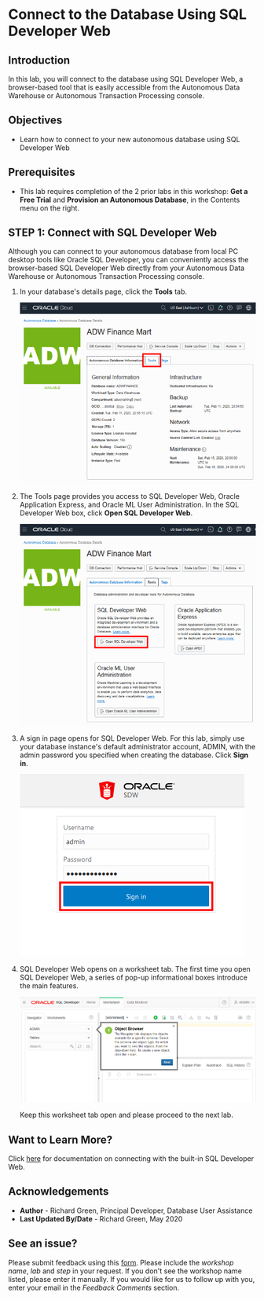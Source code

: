 <!-- Updated March 24, 2020 -->


# Connect to the Database Using SQL Developer Web


## Introduction

In this lab, you will connect to the database using SQL Developer Web, a browser-based tool that is easily accessible from the Autonomous Data Warehouse or Autonomous Transaction Processing console.

## Objectives

-   Learn how to connect to your new autonomous database using SQL Developer Web

## Prerequisites

-   This lab requires completion of the 2 prior labs in this workshop: **Get a Free Trial** and **Provision an Autonomous Database**, in the Contents menu on the right.

## STEP 1: Connect with SQL Developer Web

Although you can connect to your autonomous database from local PC desktop tools like Oracle SQL Developer, you can conveniently access the browser-based SQL Developer Web directly from your Autonomous Data Warehouse or Autonomous Transaction Processing console.
1. In your database's details page, click the **Tools** tab.

    ![](./images/Picture100-34.png " ")

2. The Tools page provides you access to SQL Developer Web, Oracle Application Express, and Oracle ML User Administration. In the SQL Developer Web box, click **Open SQL Developer Web**.

    ![](./images/Picture100-15.png " ")

3. A sign in page opens for SQL Developer Web. For this lab, simply use your database instance's default administrator account, ADMIN, with the admin password you specified when creating the database. Click **Sign in**.

    ![](./images/Picture100-16.png " ")

4. SQL Developer Web opens on a worksheet tab. The first time you open SQL Developer Web, a series of pop-up informational boxes introduce the main features.

    ![](./images/Picture100-16b.png " ")

    Keep this worksheet tab open and please proceed to the next lab.

## Want to Learn More?

Click [here](https://docs.oracle.com/en/cloud/paas/autonomous-data-warehouse-cloud/user/sql-developer-web.html#GUID-102845D9-6855-4944-8937-5C688939610F) for documentation on connecting with the built-in SQL Developer Web.

## Acknowledgements

- **Author** - Richard Green, Principal Developer, Database User Assistance
- **Last Updated By/Date** - Richard Green, May 2020

## See an issue?
Please submit feedback using this [form](https://apexapps.oracle.com/pls/apex/f?p=133:1:::::P1_FEEDBACK:1). Please include the *workshop name*, *lab* and *step* in your request.  If you don't see the workshop name listed, please enter it manually. If you would like for us to follow up with you, enter your email in the *Feedback Comments* section.
